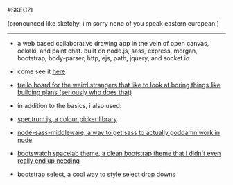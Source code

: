 #SKECZI

(pronounced like sketchy. i'm sorry none of you speak eastern european.)

*******

- a web based collaborative drawing app in the vein of open canvas, oekaki, and paint chat. built on node.js, sass, express, morgan, bootstrap, body-parser, http, ejs, path, jquery, and socket.io.

- come see it [here](https://skeczi.herokuapp.com/)

- [trello board for the weird strangers that like to look at boring things like building plans (seriously who does that)](https://trello.com/b/yNNkHpV2/gabriella-lubliner-skecz-app)

- in addition to the basics, i also used:

- [spectrum js, a colour picker library](https://bgrins.github.io/spectrum/)

- [node-sass-middleware, a way to get sass to actually goddamn work in node](https://github.com/sass/node-sass-middleware)

- [bootswatch spacelab theme, a clean bootstrap theme that i didn't even really end up needing](https://bootswatch.com/spacelab/)

- [bootstrap select, a cool way to style select drop downs](http://silviomoreto.github.io/bootstrap-select/)
